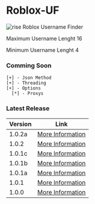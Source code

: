 # Roblox-UF
![rise](https://user-images.githubusercontent.com/70346064/97929353-93865200-1d43-11eb-8317-afd9b88cea49.png)
Roblox Username Finder 

Maximum Username Lenght 16

Minimum Username Lenght 4

### Comming Soon
```
[+] - Json Method
[+] - Threading
[+] - Options
  [*] - Proxys
  ```

### Latest Release

Version | Link
------------ | -------------
1.0.2a | [More Information](https://github.com/RisingCodes/Roblox-UF/releases/tag/1.0.2a "1.0.2a")
1.0.2 | [More Information](https://github.com/RisingCodes/Roblox-UF/releases/tag/1.0.2 "1.0.2")
1.0.1c | [More Information](https://github.com/RisingCodes/Roblox-UF/releases/tag/1.0.1c "1.0.1c")
1.0.1b | [More Information](https://github.com/RisingCodes/Roblox-UF/releases/tag/1.0.1b "1.0.1b")
1.0.1a | [More Information](https://github.com/RisingCodes/Roblox-UF/releases/tag/1.0.1a "1.0.1a")
1.0.1 | [More Information](https://github.com/HellFire0x/Roblox-UF/releases/tag/1.0.1 "1.0.1")
1.0.0 | [More Information](https://github.com/HellFire0x/Roblox-UF/releases/tag/1.0.0 "1.0.0")
